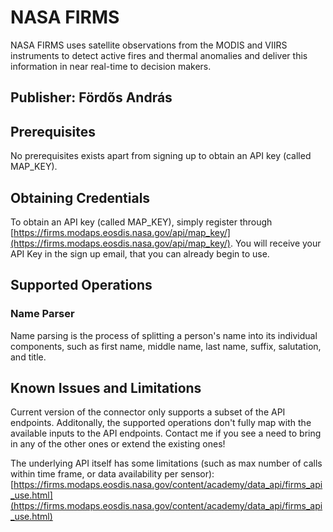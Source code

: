 # NASA FIRMS

NASA FIRMS uses satellite observations from the MODIS and VIIRS instruments to detect active fires and thermal anomalies and deliver this information in near real-time to decision makers.

## Publisher: Fördős András

## Prerequisites

No prerequisites exists apart from signing up to obtain an API key (called MAP_KEY).

## Obtaining Credentials

To obtain an API key (called MAP_KEY), simply register through [https://firms.modaps.eosdis.nasa.gov/api/map_key/](https://firms.modaps.eosdis.nasa.gov/api/map_key/). You will receive your API Key in the sign up email, that you can already begin to use.

## Supported Operations

### Name Parser
Name parsing is the process of splitting a person's name into its individual components, such as first name, middle name, last name, suffix, salutation, and title.

## Known Issues and Limitations

Current version of the connector only supports a subset of the API endpoints. Additonally, the supported operations don't fully map with the available inputs to the API endpoints. Contact me if you see a need to bring in any of the other ones or extend the existing ones!

The underlying API itself has some limitations (such as max number of calls within time frame, or data availability per sensor): [https://firms.modaps.eosdis.nasa.gov/content/academy/data_api/firms_api_use.html](https://firms.modaps.eosdis.nasa.gov/content/academy/data_api/firms_api_use.html)
